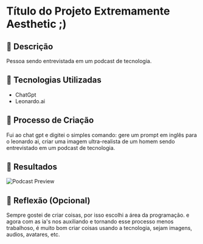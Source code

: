 # Título do Projeto Extremamente Aesthetic ;)

## 📒 Descrição
Pessoa sendo entrevistada em um podcast de tecnologia.

## 🤖 Tecnologias Utilizadas
- ChatGpt
- Leonardo.ai

## 🧐 Processo de Criação
Fui ao chat gpt e digitei o simples comando: gere um prompt em inglês para o leonardo ai, criar uma imagem ultra-realista de um homem sendo entrevistado em um podcast de tecnologia.

## 🚀 Resultados
![Podcast Preview](https://cdn.leonardo.ai/users/a65c784d-ef6e-4ea7-b8cd-6840a9698c4c/generations/c3d425c0-b842-4a29-b986-15d568ba59e5/segments/1:4:1/Flux_Dev_Ultrarealistic_image_of_a_man_being_interviewed_in_a__0.jpg)

## 💭 Reflexão (Opcional)
Sempre gostei de criar coisas, por isso escolhi a área da programação.
e agora com as ia's nos auxiliando e tornando esse processo menos 
trabalhoso, é muito bom criar coisas usando a tecnologia, sejam 
imagens, audios, avatares, etc.
